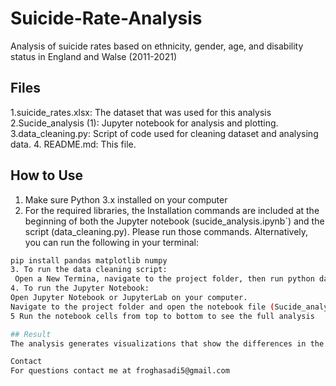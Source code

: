 # Suicide-Rate-Analysis
Analysis of suicide rates based on ethnicity, gender, age, and disability status in  England and Walse  (2011-2021)

## Files
1.suicide_rates.xlsx: The dataset that was used for this analysis
2.Sucide_analysis (1): Jupyter notebook for analysis and plotting.
3.data_cleaning.py: Script of code used for  cleaning dataset  and analysing data.
4. README.md: This file.

## How to Use
1. Make sure Python 3.x installed on your computer
2.  For the required libraries, the Installation commands are included at the beginning of both the Jupyter notebook (sucide_analysis.ipynb`) and the script (data_cleaning.py). Please run those commands.
Alternatively, you can run the following in your terminal:
```bash
pip install pandas matplotlib numpy
3. To run the data cleaning script:
 Open a New Termina, navigate to the project folder, then run python data_cleaning.py.
4. To run the Jupyter Notebook:
Open Jupyter Notebook or JupyterLab on your computer.
Navigate to the project folder and open the notebook file (Sucide_analysis (1)).
5 Run the notebook cells from top to bottom to see the full analysis

## Result
The analysis generates visualizations that show the differences in the mean suicide rate by  various characteristics, such as ethnicity, sex/gender, age, and disability status.

Contact 
For questions contact me at froghasadi5@gmail.com
